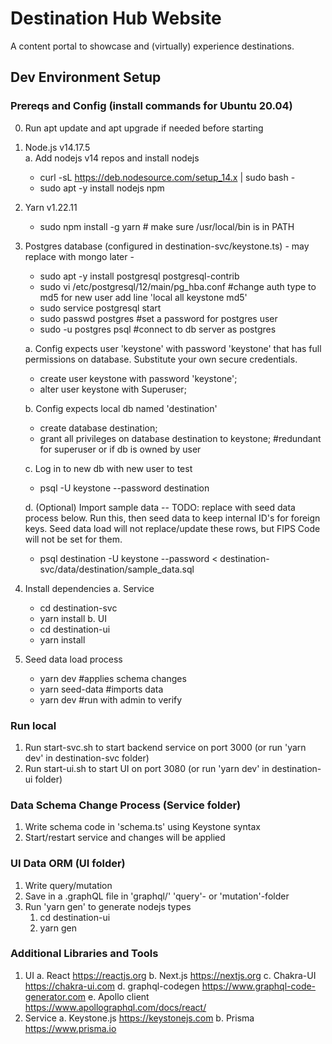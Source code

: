 # Destination Hub Website
A content portal to showcase and (virtually) experience destinations.

## Dev Environment Setup

### Prereqs and Config (install commands for Ubuntu 20.04)

0. Run apt update and apt upgrade if needed before starting

1. Node.js v14.17.5  
   a. Add nodejs v14 repos and install nodejs

   - curl -sL https://deb.nodesource.com/setup_14.x | sudo bash -
   - sudo apt -y install nodejs npm

2. Yarn v1.22.11

   - sudo npm install -g yarn # make sure /usr/local/bin is in PATH

3. Postgres database (configured in destination-svc/keystone.ts) - may replace with mongo later -

   - sudo apt -y install postgresql postgresql-contrib
   - sudo vi /etc/postgresql/12/main/pg_hba.conf #change auth type to md5 for new user
     add line 'local all keystone md5'
   - sudo service postgresql start
   - sudo passwd postgres #set a password for postgres user
   - sudo -u postgres psql #connect to db server as postgres

   a. Config expects user 'keystone' with password 'keystone' that has full permissions on database.  Substitute your own secure credentials.

   - create user keystone with password 'keystone';
   - alter user keystone with Superuser;

   b. Config expects local db named 'destination'

   - create database destination;
   - grant all privileges on database destination to keystone; #redundant for superuser or if db is owned by user

   c. Log in to new db with new user to test

   - psql -U keystone --password destination

   d. (Optional) Import sample data -- TODO: replace with seed data process below.  Run this, then seed data to keep internal ID's for foreign keys.  Seed data load will not replace/update these rows, but FIPS Code will not be set for them.

   - psql destination -U keystone --password < destination-svc/data/destination/sample_data.sql

4. Install dependencies
   a. Service
   - cd destination-svc
   - yarn install
   b. UI
   - cd destination-ui
   - yarn install

5. Seed data load process
   - yarn dev  #applies schema changes
   - yarn seed-data  #imports data
   - yarn dev  #run with admin to verify

### Run local

1. Run start-svc.sh to start backend service on port 3000 (or run 'yarn dev' in destination-svc folder)
2. Run start-ui.sh to start UI on port 3080 (or run 'yarn dev' in destination-ui folder)

### Data Schema Change Process (Service folder)

1. Write schema code in 'schema.ts' using Keystone syntax
2. Start/restart service and changes will be applied

### UI Data ORM (UI folder)

1. Write query/mutation
2. Save in a .graphQL file in 'graphql/' 'query'- or 'mutation'-folder
3. Run 'yarn gen' to generate nodejs types
   1. cd destination-ui
   2. yarn gen

### Additional Libraries and Tools

1. UI
   a. React https://reactjs.org
   b. Next.js https://nextjs.org
   c. Chakra-UI https://chakra-ui.com
   d. graphql-codegen https://www.graphql-code-generator.com
   e. Apollo client https://www.apollographql.com/docs/react/
2. Service
   a. Keystone.js https://keystonejs.com
   b. Prisma https://www.prisma.io
